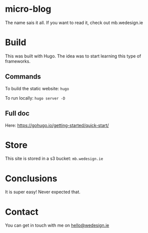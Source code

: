 # micro-blog

The name sais it all. If you want to read it, check out mb.wedesign.ie

# Build

This was built with Hugo. 
The idea was to start learning this type of frameworks. 

## Commands
To build the static website: `hugo`

To run locally: `hugo server -D`

## Full doc
Here: https://gohugo.io/getting-started/quick-start/

# Store
This site is stored in a s3 bucket: `mb.wedesign.ie`

# Conclusions

It is super easy! Never expected that. 

# Contact 
You can get in touch with me on hello@wedesign.ie
